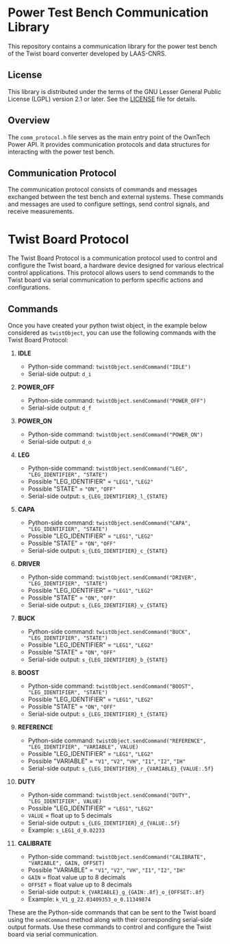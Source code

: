 # Power Test Bench Communication Library

This repository contains a communication library for the power test bench of the Twist board converter developed by LAAS-CNRS.

## License

This library is distributed under the terms of the GNU Lesser General Public License (LGPL) version 2.1 or later. See the [LICENSE](LICENSE) file for details.

## Overview

The `comm_protocol.h` file serves as the main entry point of the OwnTech Power API. It provides communication protocols and data structures for interacting with the power test bench.

## Communication Protocol

The communication protocol consists of commands and messages exchanged between the test bench and external systems. These commands and messages are used to configure settings, send control signals, and receive measurements.

# Twist Board Protocol

The Twist Board Protocol is a communication protocol used to control and configure the Twist board, a hardware device designed for various electrical control applications. This protocol allows users to send commands to the Twist board via serial communication to perform specific actions and configurations.

## Commands

Once you have created your python twist object, in the example below considered as `twistObject`,
you can use the following commands with the Twist Board Protocol:

1. **IDLE**
   - Python-side command: `twistObject.sendCommand("IDLE")`
   - Serial-side output: `d_i`

2. **POWER_OFF**
   - Python-side command: `twistObject.sendCommand("POWER_OFF")`
   - Serial-side output: `d_f`

3. **POWER_ON**
   - Python-side command: `twistObject.sendCommand("POWER_ON")`
   - Serial-side output: `d_o`

4. **LEG**
   - Python-side command: `twistObject.sendCommand("LEG", "LEG_IDENTIFIER", "STATE")`
   - Possible "LEG_IDENTIFIER" = `"LEG1"`, `"LEG2"`
   - Possible "STATE" = `"ON"`, `"OFF"`
   - Serial-side output: `s_{LEG_IDENTIFIER}_l_{STATE}`

5. **CAPA**
   - Python-side command: `twistObject.sendCommand("CAPA", "LEG_IDENTIFIER", "STATE")`
   - Possible "LEG_IDENTIFIER" = `"LEG1"`, `"LEG2"`
   - Possible "STATE" = `"ON"`, `"OFF"`
   - Serial-side output: `s_{LEG_IDENTIFIER}_c_{STATE}`

6. **DRIVER**
   - Python-side command: `twistObject.sendCommand("DRIVER", "LEG_IDENTIFIER", "STATE")`
   - Possible "LEG_IDENTIFIER" = `"LEG1"`, `"LEG2"`
   - Possible "STATE" = `"ON"`, `"OFF"`
   - Serial-side output: `s_{LEG_IDENTIFIER}_v_{STATE}`

7. **BUCK**
   - Python-side command: `twistObject.sendCommand("BUCK", "LEG_IDENTIFIER", "STATE")`
   - Possible "LEG_IDENTIFIER" = `"LEG1"`, `"LEG2"`
   - Possible "STATE" = `"ON"`, `"OFF"`
   - Serial-side output: `s_{LEG_IDENTIFIER}_b_{STATE}`

8. **BOOST**
   - Python-side command: `twistObject.sendCommand("BOOST", "LEG_IDENTIFIER", "STATE")`
   - Possible "LEG_IDENTIFIER" = `"LEG1"`, `"LEG2"`
   - Possible "STATE" = `"ON"`, `"OFF"`
   - Serial-side output: `s_{LEG_IDENTIFIER}_t_{STATE}`

9. **REFERENCE**
   - Python-side command: `twistObject.sendCommand("REFERENCE", "LEG_IDENTIFIER", "VARIABLE", VALUE)`
   - Possible "LEG_IDENTIFIER" = `"LEG1"`, `"LEG2"`
   - Possible "VARIABLE" = `"V1"`, `"V2"`, `"VH"`, `"I1"`, `"I2"`, `"IH"`
   - Serial-side output: `s_{LEG_IDENTIFIER}_r_{VARIABLE}_{VALUE:.5f}`

10. **DUTY**
    - Python-side command: `twistObject.sendCommand("DUTY", "LEG_IDENTIFIER", VALUE)`
    - Possible "LEG_IDENTIFIER" = `"LEG1"`, `"LEG2"`
    - `VALUE` = float up to 5 decimals
    - Serial-side output: `s_{LEG_IDENTIFIER}_d_{VALUE:.5f}`
    - Example: `s_LEG1_d_0.02233`

11. **CALIBRATE**
    - Python-side command: `twistObject.sendCommand("CALIBRATE", "VARIABLE", GAIN, OFFSET)`
    - Possible "VARIABLE" = `"V1"`, `"V2"`, `"VH"`, `"I1"`, `"I2"`, `"IH"`
    - `GAIN` = float value up to 8 decimals
    - `OFFSET` = float value up to 8 decimals
    - Serial-side output: `k_{VARIABLE}_g_{GAIN:.8f}_o_{OFFSET:.8f}`
    - Example: `k_V1_g_22.03409353_o_0.11349874`

These are the Python-side commands that can be sent to the Twist board using the `sendCommand` method along with their corresponding serial-side output formats. Use these commands to control and configure the Twist board via serial communication.
